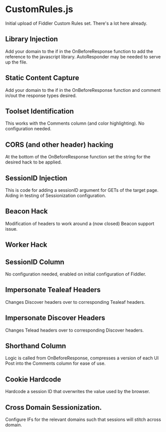 # CustomRules.js
Initial upload of Fiddler Custom Rules set.  There's a lot here already.  


## Library Injection
Add your domain to the if in the OnBeforeResponse function to add the reference to the javascript library.  AutoResponder may be needed to serve up the file.


##  Static Content Capture
Add your domain to the if in the OnBeforeResponse function and comment in/out the response types desired.


##  Toolset Identification
This works with the Comments column (and color highlighting).  No configuration needed.


##  CORS (and other header) hacking
At the bottom of the OnBeforeResponse function set the string for the desired hack to be applied.


##  SessionID Injection
This is code for adding a sessionID argument for GETs of the target page.  Aiding in testing of Sessionization configuration.


##  Beacon Hack
Modification of headers to work around a (now closed) Beacon support issue.


##  Worker Hack


##  SessionID Column
No configuration needed, enabled on initial configuration of Fiddler.


##  Impersonate Tealeaf Headers
Changes Discover headers over to corresponding Tealeaf headers.


##  Impersonate Discover Headers
Changes Telead headers over to corresponding Discover headers.


##  Shorthand Column
Logic is called from OnBeforeResponse, compresses a version of each UI Post into the Comments column for ease of use.


##  Cookie Hardcode
Hardcode a session ID that overwrites the value used by the browser.


##  Cross Domain Sessionization.
Configure IFs for the relevant domains such that sessions will stitch across domain.
















